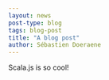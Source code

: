 ```yaml
---
layout: news
post-type: blog
tags: blog-post
title: "A blog post"
author: Sébastien Doeraene
---
```


Scala.js is so cool!
